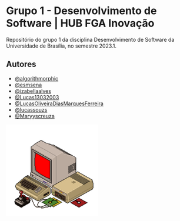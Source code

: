 
# Grupo 1 - Desenvolvimento de Software | HUB FGA Inovação

Repositório do grupo 1 da disciplina Desenvolvimento de Software da Universidade de Brasília, no semestre 2023.1.


## Autores

- [@algorithmorphic](https://github.com/algorithmorphic)
- [@esmsena](https://github.com/esmsena)
- [@izabellaalves](https://github.com/izabellaalves)
- [@Lucas13032003](https://github.com/Lucas13032003)
- [@LucasOliveiraDiasMarquesFerreira](https://github.com/LucasOliveiraDiasMarquesFerreira)
- [@lucassouzs](https://github.com/lucassouzs)
- [@Maryyscreuza](https://github.com/Maryyscreuza)

<img src="8TEbRyq7c.gif" width="250" height="250"/>

